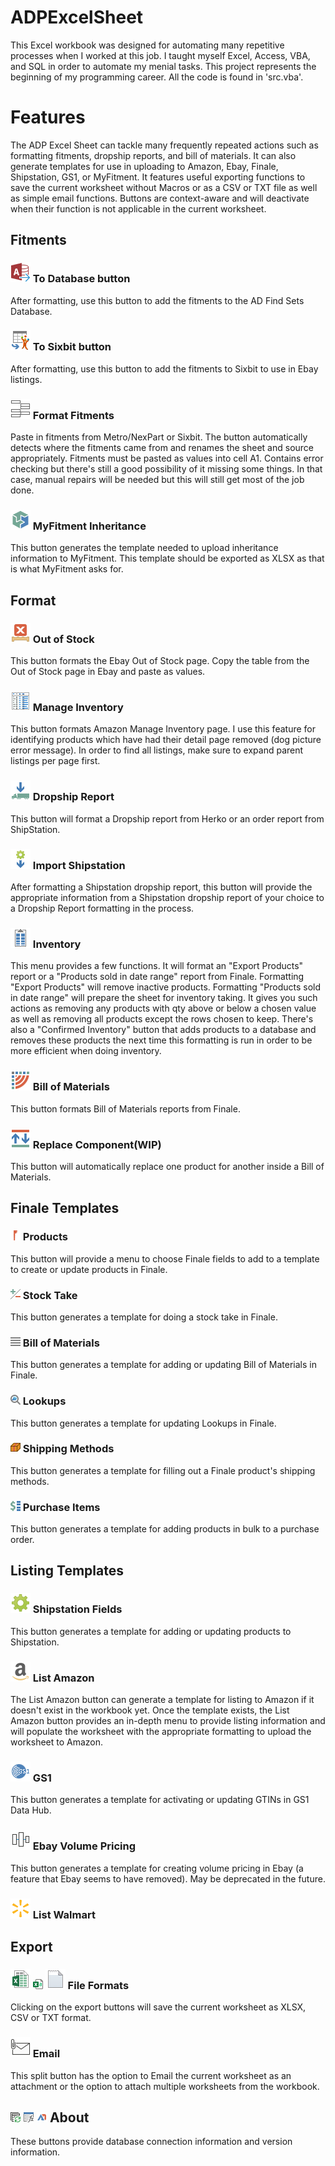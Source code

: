 # ADPExcelSheet
This Excel workbook was designed for automating many repetitive processes when I worked at this job. I taught myself Excel, Access, VBA, and SQL in order to automate my menial tasks. This project represents the beginning of my programming career. All the code is found in 'src.vba'.
# Features
The ADP Excel Sheet can tackle many frequently repeated actions such as formatting fitments, dropship reports, and bill of materials. It can also generate templates for use in uploading to Amazon, Ebay, Finale, Shipstation, GS1, or MyFitment. It features useful exporting functions to save the current worksheet without Macros or as a CSV or TXT file as well as simple email functions.
Buttons are context-aware and will deactivate when their function is not applicable in the current worksheet.
## Fitments
### ![To DB icon](https://github.com/Villhelm-E/ADP-Excel-Sheet/blob/master/Icons/To%20DB.png) To Database button
After formatting, use this button to add the fitments to the AD Find Sets Database.
### ![ToSixbit icon](https://github.com/Villhelm-E/ADP-Excel-Sheet/blob/master/Icons/ToSixbit.png) To Sixbit button
After formatting, use this button to add the fitments to Sixbit to use in Ebay listings.
### ![fixformat icon](https://github.com/Villhelm-E/ADP-Excel-Sheet/blob/master/Icons/fixformat.png) Format Fitments
Paste in fitments from Metro/NexPart or Sixbit. The button automatically detects where the fitments came from and renames the sheet and source appropriately. Fitments must be pasted as values into cell A1. Contains error checking but there's still a good possibility of it missing some things. In that case, manual repairs will be needed but this will still get most of the job done.
### ![MyFitment icon](https://github.com/Villhelm-E/ADP-Excel-Sheet/blob/master/Icons/MyFitment.png) MyFitment Inheritance
This button generates the template needed to upload inheritance information to MyFitment. This template should be exported as XLSX as that is what MyFitment asks for.
## Format
### ![OOS icon](https://github.com/Villhelm-E/ADP-Excel-Sheet/blob/master/Icons/OOS.png) Out of Stock
This button formats the Ebay Out of Stock page. Copy the table from the Out of Stock page in Ebay and paste as values.
### ![ManageInv icon](https://github.com/Villhelm-E/ADP-Excel-Sheet/blob/master/Icons/ManageInv.png) Manage Inventory
This button formats Amazon Manage Inventory page. I use this feature for identifying products which have had their detail page removed (dog picture error message). In order to find all listings, make sure to expand parent listings per page first.
### ![Dropship icon](https://github.com/Villhelm-E/ADP-Excel-Sheet/blob/master/Icons/Dropship.png) Dropship Report
This button will format a Dropship report from Herko or an order report from ShipStation.
### ![ImportShipstation icon](https://github.com/Villhelm-E/ADP-Excel-Sheet/blob/master/Icons/ImportShipstation.png) Import Shipstation
After formatting a Shipstation dropship report, this button will provide the appropriate information from a Shipstation dropship report of your choice to a Dropship Report formatting in the process.
### ![FormatInv icon](https://github.com/Villhelm-E/ADP-Excel-Sheet/blob/master/Icons/FormatInv.png) Inventory
This menu provides a few functions. It will format an "Export Products" report or a "Products sold in date range" report from Finale. Formatting "Export Products" will remove inactive products. Formatting "Products sold in date range" will prepare the sheet for inventory taking. It gives you such actions as removing any products with qty above or below a chosen value as well as removing all products except the rows chosen to keep. There's also a "Confirmed Inventory" button that adds products to a database and removes these products the next time this formatting is run in order to be more efficient when doing inventory.
### ![FormatBoM icon](https://github.com/Villhelm-E/ADP-Excel-Sheet/blob/master/Icons/FormatBoM.png) Bill of Materials
This button formats Bill of Materials reports from Finale.
### ![ReplaceComponent icon](https://github.com/Villhelm-E/ADP-Excel-Sheet/blob/master/Icons/ReplaceComponent.png) Replace Component(WIP)
This button will automatically replace one product for another inside a Bill of Materials.
## Finale Templates
### ![products icon](https://github.com/Villhelm-E/ADP-Excel-Sheet/blob/master/Icons/products.png) Products
This button will provide a menu to choose Finale fields to add to a template to create or update products in Finale.
### ![stocktake icon](https://github.com/Villhelm-E/ADP-Excel-Sheet/blob/master/Icons/stocktake.png) Stock Take
This button generates a template for doing a stock take in Finale.
### ![BoM icon](https://github.com/Villhelm-E/ADP-Excel-Sheet/blob/master/Icons/BoM.png) Bill of Materials
This button generates a template for adding or updating Bill of Materials in Finale.
### ![Lookups icon](https://github.com/Villhelm-E/ADP-Excel-Sheet/blob/master/Icons/Lookups.png) Lookups
This button generates a template for updating Lookups in Finale.
### ![ShippingMethods icon](https://github.com/Villhelm-E/ADP-Excel-Sheet/blob/master/Icons/ShippingMethods.png) Shipping Methods
This button generates a template for filling out a Finale product's shipping methods.
### ![PO icon](https://github.com/Villhelm-E/ADP-Excel-Sheet/blob/master/Icons/PO.png) Purchase Items
This button generates a template for adding products in bulk to a purchase order.
## Listing Templates
### ![Shipstation icon](https://github.com/Villhelm-E/ADP-Excel-Sheet/blob/master/Icons/shipstation.png) Shipstation Fields
This button generates a template for adding or updating products to Shipstation.
### ![amazon icon](https://github.com/Villhelm-E/ADP-Excel-Sheet/blob/master/Icons/amazon.png) List Amazon
The List Amazon button can generate a template for listing to Amazon if it doesn't exist in the workbook yet. Once the template exists, the List Amazon button provides an in-depth menu to provide listing information and will populate the worksheet with the appropriate formatting to upload the worksheet to Amazon.
### ![gs1 icon](https://github.com/Villhelm-E/ADP-Excel-Sheet/blob/master/Icons/gs1.png) GS1
This button generates a template for activating or updating GTINs in GS1 Data Hub.
### ![Volume Pricing icon](https://github.com/Villhelm-E/ADP-Excel-Sheet/blob/master/Icons/Volume%20Pricing.png) Ebay Volume Pricing
This button generates a template for creating volume pricing in Ebay (a feature that Ebay seems to have removed). May be deprecated in the future.
### ![walmart icon](https://github.com/Villhelm-E/ADP-Excel-Sheet/blob/master/Icons/walmart.png) List Walmart
## Export
### ![xlsx icon](https://github.com/Villhelm-E/ADP-Excel-Sheet/blob/master/Icons/xlsx.png) ![csv365](https://github.com/Villhelm-E/ADP-Excel-Sheet/blob/master/Icons/csv365.png) ![txt icon](https://github.com/Villhelm-E/ADP-Excel-Sheet/blob/master/Icons/txt.png) File Formats
Clicking on the export buttons will save the current worksheet as XLSX, CSV or TXT format.
### ![email as attachment icon](https://github.com/Villhelm-E/ADP-Excel-Sheet/blob/master/Icons/email%20as%20attachment.png) Email
This split button has the option to Email the current worksheet as an attachment or the option to attach multiple worksheets from the workbook.
## ![Database Status icon](https://github.com/Villhelm-E/ADP-Excel-Sheet/blob/master/Icons/Database%20Status.png) ![Variables icon](https://github.com/Villhelm-E/ADP-Excel-Sheet/blob/master/Icons/Variables.png) ![AD Version icon](https://github.com/Villhelm-E/ADP-Excel-Sheet/blob/master/Icons/AD%20Version.png) About
These buttons provide database connection information and version information.
